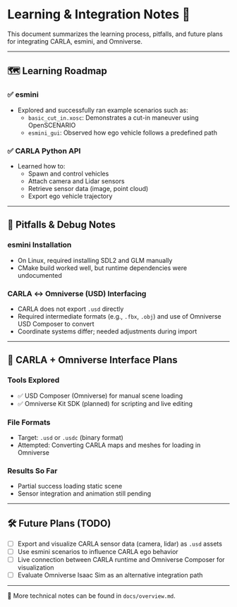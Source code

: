 # Learning & Integration Notes 🧠

This document summarizes the learning process, pitfalls, and future plans for integrating CARLA, esmini, and Omniverse.

---

## 🗺️ Learning Roadmap

### ✅ esmini

- Explored and successfully ran example scenarios such as:
  - `basic_cut_in.xosc`: Demonstrates a cut-in maneuver using OpenSCENARIO
  - `esmini_gui`: Observed how ego vehicle follows a predefined path

### ✅ CARLA Python API

- Learned how to:
  - Spawn and control vehicles
  - Attach camera and Lidar sensors
  - Retrieve sensor data (image, point cloud)
  - Export ego vehicle trajectory

---

## 🧱 Pitfalls & Debug Notes

### esmini Installation

- On Linux, required installing SDL2 and GLM manually
- CMake build worked well, but runtime dependencies were undocumented

### CARLA ↔ Omniverse (USD) Interfacing

- CARLA does not export `.usd` directly
- Required intermediate formats (e.g., `.fbx`, `.obj`) and use of Omniverse USD Composer to convert
- Coordinate systems differ; needed adjustments during import

---

## 🔗 CARLA + Omniverse Interface Plans

### Tools Explored

- ✅ USD Composer (Omniverse) for manual scene loading
- ✅ Omniverse Kit SDK (planned) for scripting and live editing

### File Formats

- Target: `.usd` or `.usdc` (binary format)
- Attempted: Converting CARLA maps and meshes for loading in Omniverse

### Results So Far

- Partial success loading static scene
- Sensor integration and animation still pending

---

## 🛠️ Future Plans (TODO)

- [ ] Export and visualize CARLA sensor data (camera, lidar) as `.usd` assets
- [ ] Use esmini scenarios to influence CARLA ego behavior
- [ ] Live connection between CARLA runtime and Omniverse Composer for visualization
- [ ] Evaluate Omniverse Isaac Sim as an alternative integration path

---

📝 More technical notes can be found in `docs/overview.md`.
